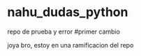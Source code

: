 # nahu_dudas_python
repo de prueba y error
#primer cambio 


joya bro, estoy en una ramificacion del repo 

